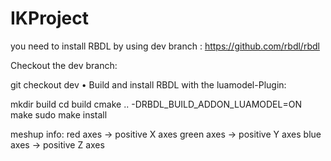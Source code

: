 # IKProject

you need to install RBDL by using dev branch : https://github.com/rbdl/rbdl

Checkout the dev branch:

git checkout dev
• Build and install RBDL with the luamodel-Plugin:

mkdir build
cd build
cmake .. -DRBDL_BUILD_ADDON_LUAMODEL=ON
make
sudo make install



meshup info:
red axes -> positive X axes
green axes -> positive Y axes
blue axes -> positive Z axes
